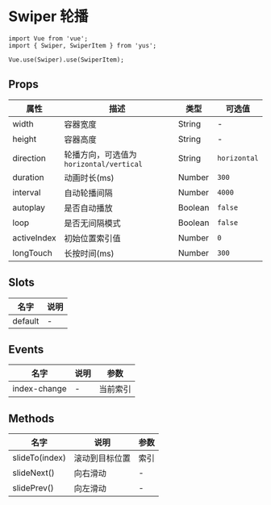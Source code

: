 # Swiper 轮播

```
import Vue from 'vue';
import { Swiper, SwiperItem } from 'yus';

Vue.use(Swiper).use(SwiperItem);
```

## Props

| 属性 | 描述 | 类型 | 可选值 |
| - | - | - | - |
| width | 容器宽度 | String | - |
| height | 容器高度 | String | - |
| direction | 轮播方向，可选值为 `horizontal/vertical`  | String | `horizontal` |
| duration | 动画时长(ms) | Number | `300` |
| interval | 自动轮播间隔 | Number | `4000` |
| autoplay | 是否自动播放 | Boolean | `false` |
| loop | 是否无间隔模式 | Boolean | `false` |
| activeIndex | 初始位置索引值 | Number | `0` |
| longTouch | 长按时间(ms) | Number | `300` |

## Slots

| 名字 | 说明 |
| - | - |
| default | - |

## Events

| 名字 | 说明 | 参数 |
| - | - | - |
| index-change | - | 当前索引 |

## Methods

| 名字 | 说明 | 参数 |
| - | - | - |
| slideTo(index) | 滚动到目标位置 | 索引 |
| slideNext() | 向右滑动 | - |
| slidePrev() | 向左滑动 | - |